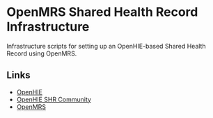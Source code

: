 OpenMRS Shared Health Record Infrastructure
===========================================

Infrastructure scripts for setting up an OpenHIE-based Shared Health Record using OpenMRS.

Links
-----

* [OpenHIE](http://ohie.org)
* [OpenHIE SHR Community](https://wiki.ohie.org/display/SUB/Shared+Health+Record+Community)
* [OpenMRS](http://openmrs.org)
